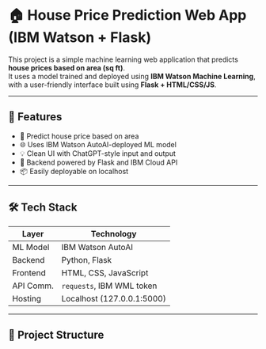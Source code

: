 # 🏠 House Price Prediction Web App (IBM Watson + Flask)

This project is a simple machine learning web application that predicts **house prices based on area (sq ft)**.  
It uses a model trained and deployed using **IBM Watson Machine Learning**, with a user-friendly interface built using **Flask + HTML/CSS/JS**.

---

## 🚀 Features

- 🔮 Predict house price based on area
- 🌐 Uses IBM Watson AutoAI-deployed ML model
- 💡 Clean UI with ChatGPT-style input and output
- 🧠 Backend powered by Flask and IBM Cloud API
- 📦 Easily deployable on localhost

---

## 🛠️ Tech Stack

| Layer      | Technology                |
|------------|---------------------------|
| ML Model   | IBM Watson AutoAI         |
| Backend    | Python, Flask             |
| Frontend   | HTML, CSS, JavaScript     |
| API Comm.  | `requests`, IBM WML token |
| Hosting    | Localhost (127.0.0.1:5000) |

---

## 📁 Project Structure

